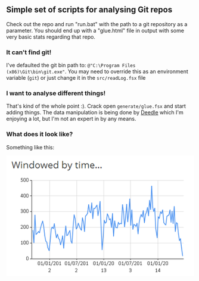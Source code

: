 ## Simple set of scripts for analysing Git repos

Check out the repo and run "run.bat" with the path to a git repository as a parameter. You should end up with a "glue.html" file in output with some very basic stats regarding that repo.

### It can't find git!

I've defaulted the git bin path to: ``@"C:\Program Files (x86)\Git\bin\git.exe"``. You may need to override this as an environment variable (``git``) or just change it in the ``src/readLog.fsx`` file

### I want to analyse different things!

That's kind of the whole point :). Crack open ``generate/glue.fsx`` and start adding things. The data manipulation is being done by [Deedle](http://bluemountaincapital.github.io/Deedle) which I'm enjoying a lot, but I'm not an expert in by any means.

### What does it look like?

Something like this:

![Commits per week](commits-per-week.PNG)
